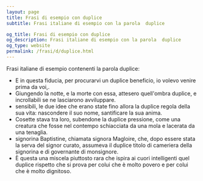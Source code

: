 ```yaml
---
layout: page
title: Frasi di esempio con duplice 
subtitle: Frasi italiane di esempio con la parola  duplice

og_title: Frasi di esempio con duplice 
og_description: Frasi italiane di esempio con la parola  duplice
og_type: website
permalink: /frasi/d/duplice.html
---
```


Frasi italiane di esempio contenenti la parola duplice:


- E in questa fiducia, per procurarvi un duplice beneficio, io volevo venire prima da voi,.
- Giungendo la notte, e la morte con essa, attesero quell'ombra duplice, e incrollabili se ne lasciarono avviluppare.
- sensibili, le due idee che erano state fino allora la duplice regola della sua vita: nascondere il suo nome, santificare la sua anima.
- Cosette stava tra loro, subendone la duplice pressione, come una creatura che fosse nel contempo schiacciata da una mola e lacerata da una tenaglia.
- signorina Baptistine, chiamata signora Magloire, che, dopo essere stata la serva del signor curato, assumeva il duplice titolo di cameriera della signorina e di governante di monsignore.
- È questa una miscela piuttosto rara che ispira ai cuori intelligenti quel duplice rispetto che si prova per colui che è molto povero e per colui che è molto dignitoso.
